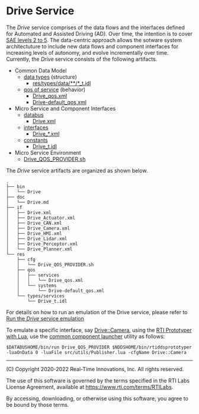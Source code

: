 # Drive Service

The *Drive* service comprises of the data flows and the interfaces defined for Automated and Assisted Driving (AD). Over time, the intention is to cover [SAE levels 2 to 5](https://www.sae.org/standards/content/j3016_202104/). The data-centric approach allows the sotware system architectuture to include new data flows and component interfaces for increasing levels of autonomy, and evolve incrementally over time. Currently, the *Drive* service consists of the following artifacts.

- Common Data Model
  - [data types](../res/types/data/) (structure)
    - [res/types/data/**/*_t.idl](../res/types/data/)
  - [qos of service](../res/qos/data/) (behavior)
     - [Drive_qos.xml](../res/qos/services/Drive_qos.xml)
     - [Drive-default_qos.xml](../res/qos/systems/Drive-default_qos.xml)
- Micro Service and Component Interfaces
  - [databus](doma/Bus.md)
    -  [Drive.xml](../if/Drive.xml)
  - [interfaces](doma/Interface.md)
    - [Drive_*.xml](../if/)
  - [constants](../res/types/services/README.md)
    - [Drive_t.idl](../res/types/services/Drive_t.idl)
- Micro Service Environment
  - [Drive_QOS_PROVIDER.sh](../res/cfg/Drive_QOS_PROVIDER.sh) 

The *Drive* service artifacts are organized as shown below.

    .
    ├── bin
    │   └── Drive
    ├── doc
    │   └── Drive.md
    ├── if
    │   ├── Drive.xml
    │   ├── Drive_Actuator.xml
    │   ├── Drive_CAN.xml
    │   ├── Drive_Camera.xml
    │   ├── Drive_HMI.xml
    │   ├── Drive_Lidar.xml
    │   ├── Drive_Perceptor.xml
    │   └── Drive_Planner.xml
    └── res
        ├── cfg
        │   └── Drive_QOS_PROVIDER.sh
        ├── qos
        │   ├── services
        │   │   └── Drive_qos.xml
        │   └── systems
        │       └── Drive-default_qos.xml
        └── types/services
            └── Drive_t.idl

For details on how to run an emulation of the Drive service, please refer to [Run the *Drive* service emulation](../README.md#run-the-drive-service-emulation)

To emulate a specific interface, say [Drive::Camera](../if/Drive_Camera.xml), using the [RTI Prototyper with Lua](https://community.rti.com/static/documentation/connext-dds/6.1.0/doc/manuals/connext_dds_professional/tools/prototyper/index.htm#prototyper/LuaComponentProgModel.htm%3FTocPath%3D7.%2520Lua%2520Component%2520Programming%2520Model%7C_____0), use the [common component launcher](Run.md) utility as follows:

    $DATABUSHOME/bin/run Drive_QOS_PROVIDER $NDDSHOME/bin/rtiddsprototyper -luaOnData 0 -luaFile src/utils/Publisher.lua -cfgName Drive::Camera

---
(C) Copyright 2020-2022 Real-Time Innovations, Inc.  All rights reserved.

The use of this software is governed by the terms specified in the RTI Labs License Agreement, available at https://www.rti.com/terms/RTILabs. 

By accessing, downloading, or otherwise using this software, you agree to be bound by those terms.